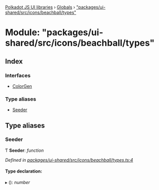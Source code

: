 [Polkadot JS UI libraries](../README.md) › [Globals](../globals.md) › ["packages/ui-shared/src/icons/beachball/types"](_packages_ui_shared_src_icons_beachball_types_.md)

# Module: "packages/ui-shared/src/icons/beachball/types"

## Index

### Interfaces

* [ColorGen](../interfaces/_packages_ui_shared_src_icons_beachball_types_.colorgen.md)

### Type aliases

* [Seeder](_packages_ui_shared_src_icons_beachball_types_.md#seeder)

## Type aliases

###  Seeder

Ƭ **Seeder**: *function*

*Defined in [packages/ui-shared/src/icons/beachball/types.ts:4](https://github.com/polkadot-js/ui/blob/723641ac/packages/ui-shared/src/icons/beachball/types.ts#L4)*

#### Type declaration:

▸ (): *number*
